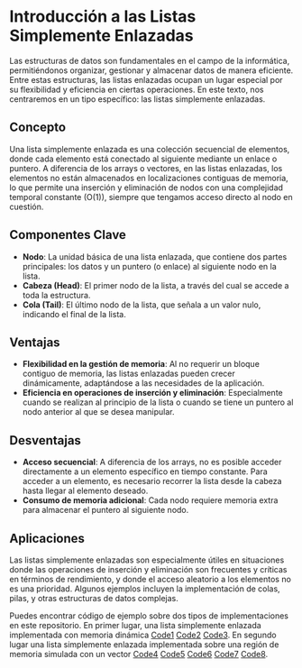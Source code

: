 # Introducción a las Listas Simplemente Enlazadas

Las estructuras de datos son fundamentales en el campo de la informática, permitiéndonos organizar, gestionar y almacenar datos de manera eficiente. Entre estas estructuras, las listas enlazadas ocupan un lugar especial por su flexibilidad y eficiencia en ciertas operaciones. En este texto, nos centraremos en un tipo específico: las listas simplemente enlazadas.

## Concepto

Una lista simplemente enlazada es una colección secuencial de elementos, donde cada elemento está conectado al siguiente mediante un enlace o puntero. A diferencia de los arrays o vectores, en las listas enlazadas, los elementos no están almacenados en localizaciones contiguas de memoria, lo que permite una inserción y eliminación de nodos con una complejidad temporal constante \(O(1)\), siempre que tengamos acceso directo al nodo en cuestión.

## Componentes Clave

- **Nodo**: La unidad básica de una lista enlazada, que contiene dos partes principales: los datos y un puntero (o enlace) al siguiente nodo en la lista.
- **Cabeza (Head)**: El primer nodo de la lista, a través del cual se accede a toda la estructura.
- **Cola (Tail)**: El último nodo de la lista, que señala a un valor nulo, indicando el final de la lista.

## Ventajas

- **Flexibilidad en la gestión de memoria**: Al no requerir un bloque contiguo de memoria, las listas enlazadas pueden crecer dinámicamente, adaptándose a las necesidades de la aplicación.
- **Eficiencia en operaciones de inserción y eliminación**: Especialmente cuando se realizan al principio de la lista o cuando se tiene un puntero al nodo anterior al que se desea manipular.

## Desventajas

- **Acceso secuencial**: A diferencia de los arrays, no es posible acceder directamente a un elemento específico en tiempo constante. Para acceder a un elemento, es necesario recorrer la lista desde la cabeza hasta llegar al elemento deseado.
- **Consumo de memoria adicional**: Cada nodo requiere memoria extra para almacenar el puntero al siguiente nodo.

## Aplicaciones

Las listas simplemente enlazadas son especialmente útiles en situaciones donde las operaciones de inserción y eliminación son frecuentes y críticas en términos de rendimiento, y donde el acceso aleatorio a los elementos no es una prioridad. Algunos ejemplos incluyen la implementación de colas, pilas, y otras estructuras de datos complejas.

Puedes encontrar código de ejemplo sobre dos tipos de implementaciones en este repositorio. En primer lugar, una lista simplemente enlazada implementada con memoria dinámica [Code1](Dynamic/main_sll.cpp) [Code2](Dynamic/sll.hpp) [Code3](Dynamic/sll_node.hpp). En segundo lugar una lista simplemente enlazada implementada sobre una región de memoria simulada con un vector [Code4](Vector/main_sll.cpp) [Code5](Vector/memory.hpp) [Code6](Vector/sll.hpp) [Code7](Vector/sll_node.hpp) [Code8](Vector/vector.hpp).


